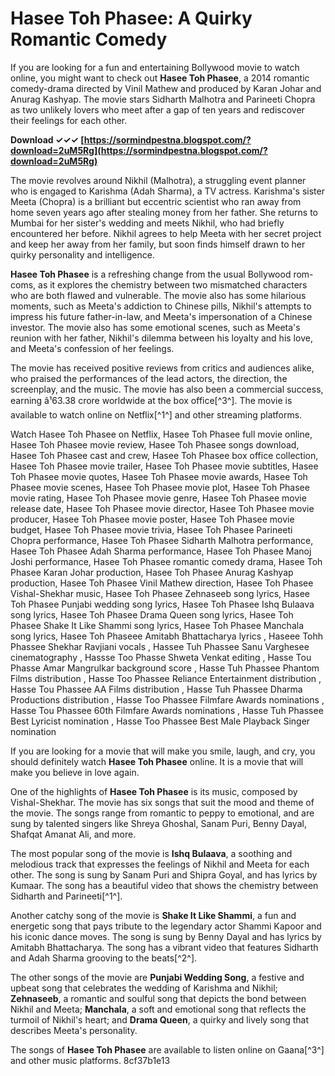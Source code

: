 
 
# Hasee Toh Phasee: A Quirky Romantic Comedy
 
If you are looking for a fun and entertaining Bollywood movie to watch online, you might want to check out **Hasee Toh Phasee**, a 2014 romantic comedy-drama directed by Vinil Mathew and produced by Karan Johar and Anurag Kashyap. The movie stars Sidharth Malhotra and Parineeti Chopra as two unlikely lovers who meet after a gap of ten years and rediscover their feelings for each other.
 
**Download ✓✓✓ [https://sormindpestna.blogspot.com/?download=2uM5Rg](https://sormindpestna.blogspot.com/?download=2uM5Rg)**


 
The movie revolves around Nikhil (Malhotra), a struggling event planner who is engaged to Karishma (Adah Sharma), a TV actress. Karishma's sister Meeta (Chopra) is a brilliant but eccentric scientist who ran away from home seven years ago after stealing money from her father. She returns to Mumbai for her sister's wedding and meets Nikhil, who had briefly encountered her before. Nikhil agrees to help Meeta with her secret project and keep her away from her family, but soon finds himself drawn to her quirky personality and intelligence.
 
**Hasee Toh Phasee** is a refreshing change from the usual Bollywood rom-coms, as it explores the chemistry between two mismatched characters who are both flawed and vulnerable. The movie also has some hilarious moments, such as Meeta's addiction to Chinese pills, Nikhil's attempts to impress his future father-in-law, and Meeta's impersonation of a Chinese investor. The movie also has some emotional scenes, such as Meeta's reunion with her father, Nikhil's dilemma between his loyalty and his love, and Meeta's confession of her feelings.
 
The movie has received positive reviews from critics and audiences alike, who praised the performances of the lead actors, the direction, the screenplay, and the music. The movie has also been a commercial success, earning â¹63.38 crore worldwide at the box office[^3^]. The movie is available to watch online on Netflix[^1^] and other streaming platforms.
 
Watch Hasee Toh Phasee on Netflix,  Hasee Toh Phasee full movie online,  Hasee Toh Phasee movie review,  Hasee Toh Phasee songs download,  Hasee Toh Phasee cast and crew,  Hasee Toh Phasee box office collection,  Hasee Toh Phasee movie trailer,  Hasee Toh Phasee movie subtitles,  Hasee Toh Phasee movie quotes,  Hasee Toh Phasee movie awards,  Hasee Toh Phasee movie scenes,  Hasee Toh Phasee movie plot,  Hasee Toh Phasee movie rating,  Hasee Toh Phasee movie genre,  Hasee Toh Phasee movie release date,  Hasee Toh Phasee movie director,  Hasee Toh Phasee movie producer,  Hasee Toh Phasee movie poster,  Hasee Toh Phasee movie budget,  Hasee Toh Phasee movie trivia,  Hasee Toh Phasee Parineeti Chopra performance,  Hasee Toh Phasee Sidharth Malhotra performance,  Hasee Toh Phasee Adah Sharma performance,  Hasee Toh Phasee Manoj Joshi performance,  Hasee Toh Phasee romantic comedy drama,  Hasee Toh Phasee Karan Johar production,  Hasee Toh Phasee Anurag Kashyap production,  Hasee Toh Phasee Vinil Mathew direction,  Hasee Toh Phasee Vishal-Shekhar music,  Hasee Toh Phasee Zehnaseeb song lyrics,  Hasee Toh Phasee Punjabi wedding song lyrics,  Hasee Toh Phasee Ishq Bulaava song lyrics,  Hasee Toh Phasee Drama Queen song lyrics,  Hasee Toh Phasee Shake It Like Shammi song lyrics,  Hasee Toh Phasee Manchala song lyrics,  Hasee Toh Phaseee Amitabh Bhattacharya lyrics ,  Haseee Tohh Phassee Shekhar Ravjiani vocals ,  Hassee Tuh Phassee Sanu Varghesee cinematography ,  Hassse Too Phasse Shweta Venkat editing ,  Hasse Tou Phasse Amar Mangrulkar background score ,  Hasse Tuh Phassee Phantom Films distribution ,  Hasse Too Phassee Reliance Entertainment distribution ,  Hasse Tou Phassee AA Films distribution ,  Hasse Tuh Phassee Dharma Productions distribution ,  Hasse Too Phassee Filmfare Awards nominations ,  Hasse Tou Phassee 60th Filmfare Awards nominations ,  Hasse Tuh Phassee Best Lyricist nomination ,  Hasse Too Phassee Best Male Playback Singer nomination
 
If you are looking for a movie that will make you smile, laugh, and cry, you should definitely watch **Hasee Toh Phasee** online. It is a movie that will make you believe in love again.
  
One of the highlights of **Hasee Toh Phasee** is its music, composed by Vishal-Shekhar. The movie has six songs that suit the mood and theme of the movie. The songs range from romantic to peppy to emotional, and are sung by talented singers like Shreya Ghoshal, Sanam Puri, Benny Dayal, Shafqat Amanat Ali, and more.
 
The most popular song of the movie is **Ishq Bulaava**, a soothing and melodious track that expresses the feelings of Nikhil and Meeta for each other. The song is sung by Sanam Puri and Shipra Goyal, and has lyrics by Kumaar. The song has a beautiful video that shows the chemistry between Sidharth and Parineeti[^1^].
 
Another catchy song of the movie is **Shake It Like Shammi**, a fun and energetic song that pays tribute to the legendary actor Shammi Kapoor and his iconic dance moves. The song is sung by Benny Dayal and has lyrics by Amitabh Bhattacharya. The song has a vibrant video that features Sidharth and Adah Sharma grooving to the beats[^2^].
 
The other songs of the movie are **Punjabi Wedding Song**, a festive and upbeat song that celebrates the wedding of Karishma and Nikhil; **Zehnaseeb**, a romantic and soulful song that depicts the bond between Nikhil and Meeta; **Manchala**, a soft and emotional song that reflects the turmoil of Nikhil's heart; and **Drama Queen**, a quirky and lively song that describes Meeta's personality.
 
The songs of **Hasee Toh Phasee** are available to listen online on Gaana[^3^] and other music platforms.
 8cf37b1e13
 
